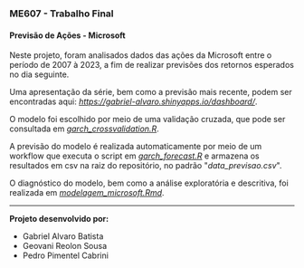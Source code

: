 ### ME607 - Trabalho Final
#### Previsão de Ações - Microsoft

Neste projeto, foram analisados dados das ações da Microsoft entre o período de 2007 à 2023, a fim de realizar previsões dos retornos esperados no dia seguinte.

Uma apresentação da série, bem como a previsão mais recente, podem ser encontradas aqui: *https://gabriel-alvaro.shinyapps.io/dashboard/*.

O modelo foi escolhido por meio de uma validação cruzada, que pode ser consultada em *[garch_crossvalidation.R](https://github.com/gabriel-alvaro/microsoft-garch-forecast/blob/main/modelagem/garch_crossvalidation.R)*.

A previsão do modelo é realizada automaticamente por meio de um workflow que executa o script em *[garch_forecast.R](https://github.com/gabriel-alvaro/microsoft-garch-forecast/blob/main/modelagem/garch_forecast.R)* e armazena os resultados em csv na raiz do repositório, no padrão "*data_previsao.csv*".

O diagnóstico do modelo, bem como a análise exploratória e descritiva, foi realizada em *[modelagem_microsoft.Rmd](https://github.com/gabriel-alvaro/microsoft-garch-forecast/blob/main/modelagem/modelagem_microsoft.Rmd)*.

***

**Projeto desenvolvido por:**

 - Gabriel Alvaro Batista
 - Geovani Reolon Sousa
 - Pedro Pimentel Cabrini
